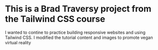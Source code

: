 # This is a Brad Traversy project from the Tailwind CSS course

I wanted to contine to practice building responsive websites and using Tailwind CSS. I modified the tutorial content and images to promote vegan virtual reality
